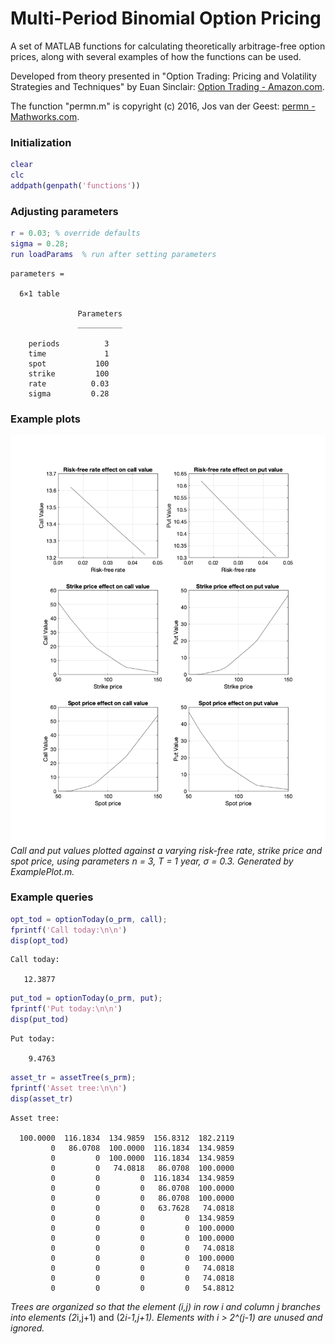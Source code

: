 # Multi-Period Binomial Option Pricing

A set of MATLAB functions for calculating theoretically arbitrage-free option prices, along with several examples of how the functions can be used.

Developed from theory presented in "Option Trading: Pricing and Volatility Strategies and Techniques" by Euan Sinclair: [Option Trading - Amazon.com](http://a.co/d/b3Ki7BV "http://a.co/d/b3Ki7BV").

The function "permn.m" is copyright (c) 2016, Jos van der Geest: [permn - Mathworks.com](https://www.mathworks.com/matlabcentral/fileexchange/7147-permn-v-n-k "https://www.mathworks.com/matlabcentral/fileexchange/7147-permn-v-n-k").

### Initialization
```matlab
clear
clc
addpath(genpath('functions'))
```

### Adjusting parameters

```matlab
r = 0.03; % override defaults
sigma = 0.28;
run loadParams  % run after setting parameters
```
```console
parameters =

  6×1 table

               Parameters
               __________

    periods          3   
    time             1   
    spot           100   
    strike         100   
    rate          0.03   
    sigma         0.28 
```

### Example plots
![](/ExamplePlot.png)
*Call and put values plotted against a varying risk-free rate, strike price and spot price, using parameters n = 3, T = 1 year, &#963; = 0.3. Generated by ExamplePlot.m.*

### Example queries

```matlab
opt_tod = optionToday(o_prm, call);
fprintf('Call today:\n\n')
disp(opt_tod)
```
```console
Call today:

   12.3877
```

```matlab
put_tod = optionToday(o_prm, put);
fprintf('Put today:\n\n')
disp(put_tod)
```
```console
Put today:

    9.4763
```

```matlab
asset_tr = assetTree(s_prm);
fprintf('Asset tree:\n\n')
disp(asset_tr)
```
```console
Asset tree:

  100.0000  116.1834  134.9859  156.8312  182.2119
         0   86.0708  100.0000  116.1834  134.9859
         0         0  100.0000  116.1834  134.9859
         0         0   74.0818   86.0708  100.0000
         0         0         0  116.1834  134.9859
         0         0         0   86.0708  100.0000
         0         0         0   86.0708  100.0000
         0         0         0   63.7628   74.0818
         0         0         0         0  134.9859
         0         0         0         0  100.0000
         0         0         0         0  100.0000
         0         0         0         0   74.0818
         0         0         0         0  100.0000
         0         0         0         0   74.0818
         0         0         0         0   74.0818
         0         0         0         0   54.8812
```
*Trees are organized so that the element (i,j) in row i and column j branches into elements (2*i,j+1) and (2*i-1,j+1). Elements with i > 2^(j-1) are unused and ignored.*
